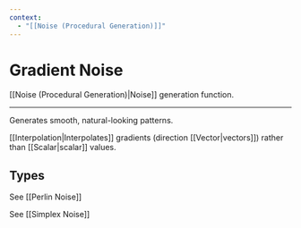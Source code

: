 ```yaml
---
context:
  - "[[Noise (Procedural Generation)]]"
---
```


# Gradient Noise

[[Noise (Procedural Generation)|Noise]] generation function.

---

Generates smooth, natural-looking patterns.

[[Interpolation|Interpolates]] gradients (direction [[Vector|vectors]]) rather than [[Scalar|scalar]] values.

## Types

See [[Perlin Noise]]

See [[Simplex Noise]]

